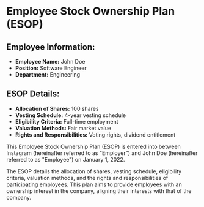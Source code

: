 
# Employee Stock Ownership Plan (ESOP)

## Employee Information:
- **Employee Name:** John Doe
- **Position:** Software Engineer
- **Department:** Engineering

## ESOP Details:
- **Allocation of Shares:** 100 shares
- **Vesting Schedule:** 4-year vesting schedule
- **Eligibility Criteria:** Full-time employment
- **Valuation Methods:** Fair market value
- **Rights and Responsibilities:** Voting rights, dividend entitlement

This Employee Stock Ownership Plan (ESOP) is entered into between Instagram (hereinafter referred to as "Employer") and John Doe (hereinafter referred to as "Employee") on January 1, 2022.

The ESOP details the allocation of shares, vesting schedule, eligibility criteria, valuation methods, and the rights and responsibilities of participating employees. This plan aims to provide employees with an ownership interest in the company, aligning their interests with that of the company.
